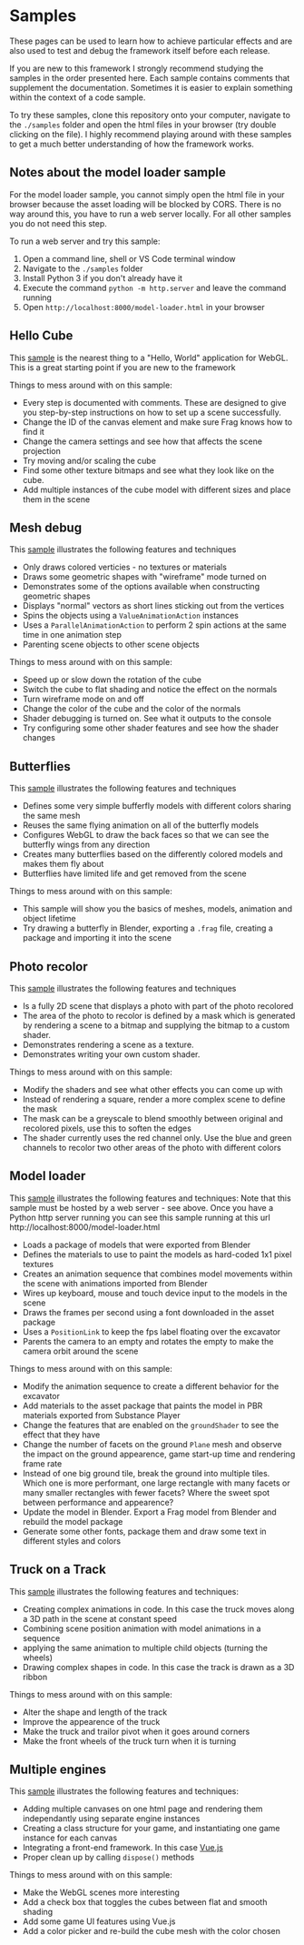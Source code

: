 # Samples
These pages can be used to learn how to achieve particular effects and are 
also used to test and debug the framework itself before each release.

If you are new to this framework I strongly recommend studying the samples
 in the order presented here. Each sample contains comments that supplement
 the documentation. Sometimes it is easier to explain something within the
 context of a code sample.

To try these samples, clone this repository onto your computer, navigate to
the `./samples` folder and open the html files in your browser (try double 
clicking on the file). I highly recommend playing around with these samples 
to get a much better understanding of how the framework works.

## Notes about the model loader sample
For the model loader sample, you cannot simply open the html file in your browser
because the asset loading will be blocked by CORS. There is no way around this, you
have to run a web server locally. For all other samples you do not need this step.

To run a web server and try this sample:
1. Open a command line, shell or VS Code terminal window
2. Navigate to the `./samples` folder
3. Install Python 3 if you don't already have it
4. Execute the command `python -m http.server` and leave the command running
5. Open `http://localhost:8000/model-loader.html` in your browser

## Hello Cube
This [sample](hello-cube.html) is the nearest thing to a "Hello, World" 
application for WebGL. This is a great starting point if you are new to the framework

Things to mess around with on this sample:
* Every step is documented with comments. These are designed to give you step-by-step
  instructions on how to set up a scene successfully.
* Change the ID of the canvas element and make sure Frag knows how to find it
* Change the camera settings and see how that affects the scene projection
* Try moving and/or scaling the cube
* Find some other texture bitmaps and see what they look like on the cube.
* Add multiple instances of the cube model with different sizes and place them in the scene

## Mesh debug
This [sample](mesh-debug.html) illustrates the following features and techniques
* Only draws colored verticies - no textures or materials
* Draws some geometric shapes with "wireframe" mode turned on
* Demonstrates some of the options available when constructing geometric shapes
* Displays "normal" vectors as short lines sticking out from the vertices
* Spins the objects using a `ValueAnimationAction` instances
* Uses a `ParallelAnimationAction` to perform 2 spin actions at the same time in one animation step
* Parenting scene objects to other scene objects

Things to mess around with on this sample:
* Speed up or slow down the rotation of the cube
* Switch the cube to flat shading and notice the effect on the normals
* Turn wireframe mode on and off
* Change the color of the cube and the color of the normals
* Shader debugging is turned on. See what it outputs to the console
* Try configuring some other shader features and see how the shader changes

## Butterflies
This [sample](butterflies.html) illustrates the following features and techniques
* Defines some very simple bufferfly models with different colors sharing the same mesh
* Reuses the same flying animation on all of the butterfly models
* Configures WebGL to draw the back faces so that we can see the butterfly wings from any direction
* Creates many butterflies based on the differently colored models and makes them fly about
* Butterflies have limited life and get removed from the scene

Things to mess around with on this sample:
* This sample will show you the basics of meshes, models, animation and object lifetime
* Try drawing a butterfly in Blender, exporting a `.frag` file, creating a package and importing it into the scene

## Photo recolor
This [sample](photo-recolor.html) illustrates the following features and techniques
* Is a fully 2D scene that displays a photo with part of the photo recolored
* The area of the photo to recolor is defined by a mask which is generated by rendering a
  scene to a bitmap and supplying the bitmap to a custom shader.
* Demonstrates rendering a scene as a texture.
* Demonstrates writing your own custom shader.

Things to mess around with on this sample:
* Modify the shaders and see what other effects you can come up with
* Instead of rendering a square, render a more complex scene to define the mask
* The mask can be a greyscale to blend smoothly between original and recolored pixels, use this to soften the edges
* The shader currently uses the red channel only. Use the blue and green channels to recolor two other areas of the photo with different colors

## Model loader
This [sample](model-loader.html) illustrates the following features and techniques:
Note that this sample must be hosted by a web server - see above.
Once you have a Python http server running you can see this sample running at this url http://localhost:8000/model-loader.html
* Loads a package of models that were exported from Blender
* Defines the materials to use to paint the models as hard-coded 1x1 pixel textures
* Creates an animation sequence that combines model movements within the scene with animations imported from Blender
* Wires up keyboard, mouse and touch device input to the models in the scene
* Draws the frames per second using a font downloaded in the asset package
* Uses a `PositionLink` to keep the fps label floating over the excavator
* Parents the camera to an empty and rotates the empty to make the camera orbit around the scene

Things to mess around with on this sample:
* Modify the animation sequence to create a different behavior for the excavator
* Add materials to the asset package that paints the model in PBR materials exported from Substance Player
* Change the features that are enabled on the `groundShader` to see the effect that they have
* Change the number of facets on the ground `Plane` mesh and observe the impact on the ground appearence, game start-up time and rendering frame rate
* Instead of one big ground tile, break the ground into multiple tiles. Which one is more performant, one large rectangle with many facets or many smaller rectangles with fewer facets? Where the sweet spot between performance and appearence?
* Update the model in Blender. Export a Frag model from Blender and rebuild the model package
* Generate some other fonts, package them and draw some text in different styles and colors

## Truck on a Track
This [sample](truck-on-track.html) illustrates the following features and techniques:
* Creating complex animations in code. In this case the truck moves along a 3D path in the scene at constant speed
* Combining scene position animation with model animations in a sequence
* applying the same animation to multiple child objects (turning the wheels)
* Drawing complex shapes in code. In this case the track is drawn as a 3D ribbon

Things to mess around with on this sample:
* Alter the shape and length of the track
* Improve the appearence of the truck
* Make the truck and trailor pivot when it goes around corners
* Make the front wheels of the truck turn when it is turning

## Multiple engines
This [sample](multiple-engines.html) illustrates the following features and techniques:
* Adding multiple canvases on one html page and rendering them independantly using separate engine instances
* Creating a class structure for your game, and instantiating one game instance for each canvas
* Integrating a front-end framework. In this case [Vue.js](https://vuejs.org/)
* Proper clean up by calling `dispose()` methods

Things to mess around with on this sample:
* Make the WebGL scenes more interesting
* Add a check box that toggles the cubes between flat and smooth shading
* Add some game UI features using Vue.js
* Add a color picker and re-build the cube mesh with the color chosen